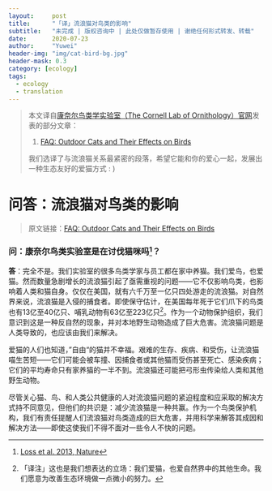 ```yaml
---
layout:     post
title:      "「译」流浪猫对鸟类的影响"
subtitle: 	"未完成 | 版权咨询中 | 此处仅做暂存使用 | 谢绝任何形式转发、转载"
date:       2020-07-23
author:     "Yuwei"
header-img: "img/cat-bird-bg.jpg"
header-mask: 0.3
category: [ecology]
tags:
  - ecology
  - translation
---
```




> 本文译自[康奈尔鸟类学实验室（The Cornell Lab of Ornithology）官网](https://www.allaboutbirds.org/news/)发表的部分文章：
>
> 1. [FAQ: Outdoor Cats and Their Effects on Birds](https://www.allaboutbirds.org/news/faq-outdoor-cats-and-their-effects-on-birds/)
>
> 我们选译了与流浪猫关系最紧密的段落，希望它能和你的爱心一起，发展出一种生态友好的爱猫方式 : )
>



# 问答：流浪猫对鸟类的影响

> 原文链接：[FAQ: Outdoor Cats and Their Effects on Birds](https://www.allaboutbirds.org/news/faq-outdoor-cats-and-their-effects-on-birds/)

### 问：康奈尔鸟类实验室是在讨伐猫咪吗[^1]？

**答**：完全不是。我们实验室的很多鸟类学家与员工都在家中养猫。我们爱鸟，也爱猫。然而数量急剧增长的流浪猫引起了亟需重视的问题——它不仅影响鸟类，也影响着人类和猫自身。仅仅在美国，就有六千万至一亿只四处游走的流浪猫。对自然界来说，流浪猫是入侵的捕食者。即使保守估计，在美国每年死于它们爪下的鸟类也有13亿至40亿只、哺乳动物有63亿至223亿只[^2]。作为一个动物保护组织，我们意识到这是一种反自然的现象，并对本地野生动物造成了巨大危害。流浪猫问题是人类导致的，也应该由我们来解决。

爱猫的人们也知道，”自由“的猫并不幸福。艰难的生存、疾病、和受伤，让流浪猫喵生苦短——它们可能会被车撞、因捕食者或其他猫而受伤甚至死亡、感染疾病；它们的平均寿命只有家养猫的一半不到。流浪猫还可能把弓形虫传染给人类和其他野生动物。

尽管关心猫、鸟、和人类公共健康的人对流浪猫问题的紧迫程度和应采取的解决方式持不同意见，但他们的共识是：减少流浪猫是一种共赢。作为一个鸟类保护机构，我们有责任提醒人们流浪猫对鸟类造成的巨大危害，并用科学来解答其成因和解决方法——即使这使我们不得不面对一些令人不快的问题。





[^1]: [Loss et al. 2013, Nature](https://www.nature.com/articles/ncomms2380?WT.mc_id=FBK_NCOMMS#abstract)

[^2]: 「译注」这也是我们想表达的立场：我们爱猫，也爱自然界中的其他生命。我们愿意为改善生态环境做一点微小的努力。

